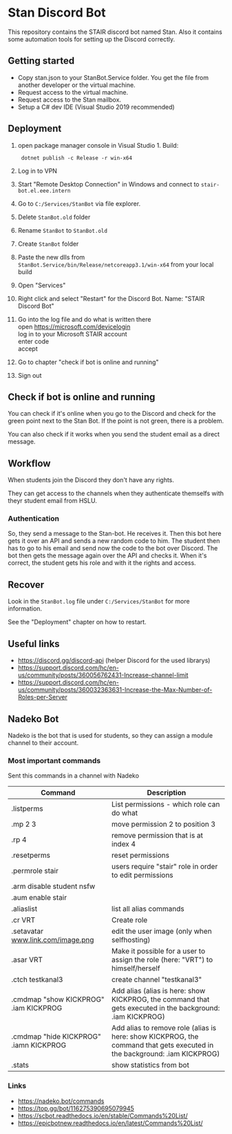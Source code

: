 # Stan Discord Bot

This repository contains the STAIR discord bot named Stan. Also it contains some automation tools for setting up the Discord correctly.

## Getting started

* Copy stan.json to your StanBot.Service folder. You get the file from another developer or the virtual machine.
* Request access to the virtual machine.
* Request access to the Stan mailbox.
* Setup a C# dev IDE (Visual Studio 2019 recommended)

## Deployment

1. open package manager console in Visual Studio 1. Build:

        dotnet publish -c Release -r win-x64

2. Log in to VPN
3. Start "Remote Desktop Connection" in Windows and connect to `stair-bot.el.eee.intern`
4. Go to `C:/Services/StanBot` via file explorer.
5. Delete `StanBot.old` folder
6. Rename `StanBot` to `StanBot.old`
7. Create `StanBot` folder
8. Paste the new dlls from `StanBot.Service/bin/Release/netcoreapp3.1/win-x64` from your local build
9. Open "Services"
10. Right click and select "Restart" for the Discord Bot. Name: "STAIR Discord Bot"
11. Go into the log file and do what is written there\
    open <https://microsoft.com/devicelogin>\
    log in to your Microsoft STAIR account\
    enter code\
    accept
12. Go to chapter "check if bot is online and running"
13. Sign out

## Check if bot is online and running

You can check if it's online when you go to the Discord and check for the green point next to the Stan Bot.
If the point is not green, there is a problem.

You can also check if it works when you send the student email as a direct message.

## Workflow

When students join the Discord they don't have any rights.

They can get access to the channels when they authenticate themselfs with theyr student email from HSLU.

### Authentication

So, they send a message to the Stan-bot. He receives it. Then this bot here gets it over an API and sends a new random code to him.
The student then has to go to his email and send now the code to the bot over Discord.
The bot then gets the message again over the API and checks it. 
When it's correct, the student gets his role and with it the rights and access.

## Recover

Look in the `StanBot.log` file under `C:/Services/StanBot` for more information.

See the "Deployment" chapter on how to restart.

## Useful links

* <https://discord.gg/discord-api> (helper Discord for the used librarys)
* <https://support.discord.com/hc/en-us/community/posts/360056762431-Increase-channel-limit>
* <https://support.discord.com/hc/en-us/community/posts/360032363631-Increase-the-Max-Number-of-Roles-per-Server>

## Nadeko Bot

Nadeko is the bot that is used for students, so they can assign a module channel to their account.

### Most important commands

Sent this commands in a channel with Nadeko

| Command | Description |
| ------- | ----------- |
| .listperms | List permissions - which role can do what |
| .mp 2 3 | move permission 2 to position 3 |
| .rp 4 | remove permission that is at index 4 |
| .resetperms | reset permissions |
| .permrole stair | users require "stair" role in order to edit permissions |
| .arm disable student nsfw | |
| .aum enable stair | |
| .aliaslist | list all alias commands |
| .cr VRT | Create role |
| .setavatar www.link.com/image.png | edit the user image (only when selfhosting) |
| .asar VRT | Make it possible for a user to assign the role (here: "VRT") to himself/herself |
| .ctch testkanal3 | create channel "testkanal3" |
| .cmdmap "show KICKPROG" .iam KICKPROG | Add alias (alias is here: show KICKPROG, the command that gets executed in the background: .iam KICKPROG) |
| .cmdmap "hide KICKPROG" .iamn KICKPROG | Add alias to remove role (alias is here: show KICKPROG, the command that gets executed in the background: .iam KICKPROG) |
| .stats | show statistics from bot |

### Links

* <https://nadeko.bot/commands>
* <https://top.gg/bot/116275390695079945>
* <https://scbot.readthedocs.io/en/stable/Commands%20List/>
* <https://epicbotnew.readthedocs.io/en/latest/Commands%20List/>
